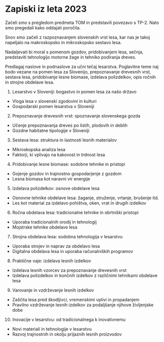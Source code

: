 Zapiski iz leta 2023
================================================================================

Začeli smo s pregledom predmeta TOM in predstavili povezavo s TP-2.
Nato smo pregedali kako oddajati poročila.

Snov smo začeli z razpoznavanjem slovenskih vrst lesa, kar nas je takoj napeljalo na makroskopsko in mikroskopsko sestavo lesa.

Nadaljevati bi moral s pomenom gozdov, pridobivanjem lesa, sečnja, predstaviti tehnologijo motorne žage in tehniko podiranja dreves.

Predlagaj naslove in podnaslove za učni tečaj lesarstva. Poglavitne teme naj bodo vezane na pomen lesa za Slovenijo, prepoznavanje drevesnih vrst, sestava lesa, pridobivanje lesne biomase, izdelava polizdelkov, opis ročnih in strojne obdelave lesa.

1. Lesarstvo v Sloveniji: bogastvo in pomen lesa za našo državo
 - Vloga lesa v slovenski zgodovini in kulturi
 - Gospodarski pomen lesarstva v Sloveniji

2. Prepoznavanje drevesnih vrst: spoznavanje slovenskega gozda
 - Učenje prepoznavanja dreves po listih, plodovih in deblih
 - Gozdne habitatne tipologije v Sloveniji

3. Sestava lesa: struktura in lastnosti lesnih materialov
 - Mikroskopska analiza lesa
 - Faktorji, ki vplivajo na kakovost in trdnost lesa

4. Pridobivanje lesne biomase: sodobne tehnike in pristopi
 - Gojenje gozdov in trajnostno gospodarjenje z gozdom
 - Lesna biomasa kot naravni vir energije

5. Izdelava polizdelkov: osnove obdelave lesa
 - Osnovne tehnike obdelave lesa: žaganje, struženje, vrtanje, brušenje itd.
 - Les kot material za izdelavo pohištva, oken, vrat in drugih izdelkov

6. Ročna obdelava lesa: tradicionalne tehnike in obrtniški pristopi
 - Uporaba tradicionalnih orodij in tehnologij
 - Mojstrske tehnike obdelave lesa

7. Strojna obdelava lesa: sodobna tehnologija v lesarstvu
 - Uporaba strojev in naprav za obdelavo lesa
 - Digitalna obdelava lesa in uporaba računalniških programov

8. Praktične vaje: izdelava lesnih izdelkov
 - Izdelava lesnih vzorcev za prepoznavanje drevesnih vrst
 - Izdelava polizdelkov in končnih izdelkov z različnimi tehnikami obdelave lesa

9. Varovanje in vzdrževanje lesnih izdelkov
 - Zaščita lesa pred škodljivci, vremenskimi vplivi in propadanjem
 - Pravilno vzdrževanje lesnih izdelkov za podaljšanje njihove življenjske dobe

10. Inovacije v lesarstvu: od tradicionalnega k inovativnemu
 - Novi materiali in tehnologije v lesarstvu
 - Razvoj trajnostnih in okolju prijaznih lesnih proizvodov
